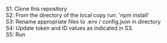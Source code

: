 S1: Clone this repository  
S2: From the directory of the local copy run: 'npm install'  
S3: Rename appropriate files to .env / config.json in directory  
S4: Update token and ID values as indicated in S3.  
S5: Run  




